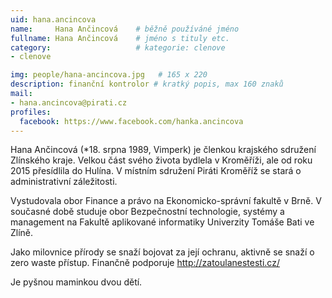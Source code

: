 ```yaml
---
uid: hana.ancincova
name:     Hana Ančincová  	# běžně používáné jméno
fullname: Hana Ančincová 	# jméno s tituly etc.
category:                   # kategorie: clenove
- clenove

img: people/hana-ancincova.jpg   # 165 x 220
description: finanční kontrolor # kratký popis, max 160 znaků
mail:
- hana.ancincova@pirati.cz
profiles:
  facebook: https://www.facebook.com/hanka.ancincova
---
```


Hana Ančincová (*18. srpna 1989, Vimperk) je členkou krajského sdružení Zlínského kraje. Velkou část svého života bydlela v Kroměříži, ale od roku 2015 přesídlila do Hulína. V místním sdružení Piráti Kroměříž se stará o administrativní záležitosti.

Vystudovala obor Finance a právo na Ekonomicko-správní fakultě v Brně. V současné době studuje obor Bezpečnostní technologie, systémy a management na Fakultě aplikované informatiky Univerzity Tomáše Bati ve Zlíně.

Jako milovnice přírody se snaží bojovat za její ochranu, aktivně se snaží o zero waste přístup. Finančně podporuje http://zatoulanestesti.cz/

Je pyšnou maminkou dvou dětí.

